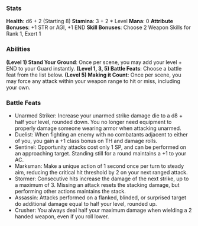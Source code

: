 ### Stats
**Health**: d6 + 2 (Starting 8)
**Stamina**: 3 + 2 * Level
**Mana**: 0
**Attribute Bonuses**: +1 STR or AGI, +1 END
**Skill Bonuses**: Choose 2 Weapon Skills for Rank 1, Exert 1

### Abilities
**(Level 1) Stand Your Ground**: Once per scene, you may add your level + END to your Guard instantly.
**(Level 1, 3, 5) Battle Feats**: Choose a battle feat from the list below.
**(Level 5) Making it Count**: Once per scene, you may force any attack within your weapon range to hit or miss, including your own.

### Battle Feats
- Unarmed Striker: Increase your unarmed strike damage die to a d8 + half your level, rounded down. You no longer need equipment to properly damage someone wearing armor when attacking unarmed.
- Duelist: When fighting an enemy with no combatants adjacent to either of you, you gain a +1 class bonus on TH and damage rolls.
- Sentinel: Opportunity attacks cost only 1 SP, and can be performed on an approaching target. Standing still for a round maintains a +1 to your AC.
- Marksman: Make a unique action of 1 second once per turn to steady aim, reducing the critical hit threshold by 2 on your next ranged attack.
- Stormer: Consecutive hits increase the damage of the next strike, up to a maximum of 3. Missing an attack resets the stacking damage, but performing other actions maintains the stack.
- Assassin: Attacks performed on a flanked, blinded, or surprised target do additional damage equal to half your level, rounded up.
- Crusher: You always deal half your maximum damage when wielding a 2 handed weapon, even if you roll lower.